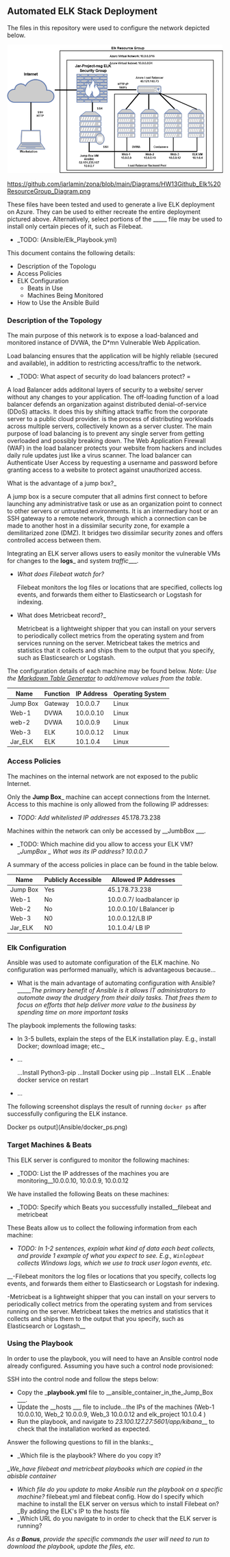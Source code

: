 ## Automated ELK Stack Deployment

The files in this repository were used to configure the network depicted below.

![Elk Diagram](Diagrams/HW13Github_Elk_ResourceGroup_Diagram.png)

https://github.com/jarlamin/zona/blob/main/Diagrams/HW13Github_Elk%20ResourceGroup_Diagram.png

These files have been tested and used to generate a live ELK deployment on Azure. They can be used to either recreate the entire deployment pictured above. Alternatively, select portions of the _____ file may be used to install only certain pieces of it, such as Filebeat.

  - _TODO: (Ansible/Elk_Playbook.yml)

This document contains the following details:
- Description of the Topologu
- Access Policies
- ELK Configuration
  - Beats in Use
  - Machines Being Monitored
- How to Use the Ansible Build


### Description of the Topology

The main purpose of this network is to expose a load-balanced and monitored instance of DVWA, the D*mn Vulnerable Web Application.

Load balancing ensures that the application will be highly reliable (secured and available), in addition to restricting access/traffic to the network.
- _TODO: What aspect of security do load balancers protect? = 

A load Balancer adds additonal layers of security to a website/ server without any changes to your application. The off-loading function of a load balancer defends an organization against distributed denial-of-service (DDoS) attacks. It does this by shifting attack traffic from the corporate server to a public cloud provider. is the process of distributing workloads across multiple servers, collectively known as a server cluster. The main purpose of load balancing is to prevent any single server from getting overloaded and possibly breaking down. The Web Application Firewall (WAF) in the load balancer protects your website from hackers and includes daily rule updates just like a virus scanner. The load balancer can Authenticate User Access by requesting a username and password before granting access to a website to protect against unauthorized access. 

 What is the advantage of a jump box?_

 A jump box is a secure computer that all admins first connect to before launching any administrative task or use as an organization point to connect to other servers or untrusted environments. It is an intermediary host or an SSH gateway to a remote network, through which a connection can be made to another host in a dissimilar security zone, for example a demilitarized zone (DMZ). It bridges two dissimilar security zones and offers controlled access between them.

Integrating an ELK server allows users to easily monitor the vulnerable VMs for changes to the __logs___ and system _traffic____.

- _What does Filebeat watch for?_

    Filebeat monitors the log files or locations that are specified, collects log events, and forwards them either to Elasticsearch or Logstash for indexing.
    
- What does Metricbeat record?_

   Metricbeat is a lightweight shipper that you can install on your servers to periodically collect metrics from the operating system and from services running on the server. Metricbeat takes the metrics and statistics that it collects and ships them to the output that you specify, such as Elasticsearch or Logstash.

The configuration details of each machine may be found below.
_Note: Use the [Markdown Table Generator](http://www.tablesgenerator.com/markdown_tables) to add/remove values from the table_.

| Name     | Function | IP Address | Operating System |
|----------|----------|------------|------------------|
| Jump Box | Gateway  | 10.0.0.7   | Linux            |
| Web-1    | DVWA     | 10.0.0.10  | Linux            |
| web-2    | DVWA     | 10.0.0.9   | Linux            |
| Web-3    | ELK      | 10.0.0.12  | Linux            |
| Jar_ELK  | ELK      | 10.1.0.4   | Linux            |

### Access Policies

The machines on the internal network are not exposed to the public Internet. 

Only the __Jump Box___ machine can accept connections from the Internet. Access to this machine is only allowed from the following IP addresses:
- _TODO: Add whitelisted IP addresses_ 45.178.73.238

Machines within the network can only be accessed by __JumbBox ___.
- _TODO: Which machine did you allow to access your ELK VM? __JumpBox _ What was its IP address? _10.0.0.7__

A summary of the access policies in place can be found in the table below.

| Name     | Publicly Accessible | Allowed IP Addresses |
|----------|---------------------|----------------------|
| Jump Box | Yes                 | 45.178.73.238        |
| Web-1    | No                  | 10.0.0.7/ loadbalancer ip |
| Web-2    | No                  | 10.0.0.10/ LBalancer ip   |
| Web-3    | N0                  | 10.0.0.12/LB IP           |
| Jar_ELK  | N0                  | 10.1.0.4/ LB IP           |

### Elk Configuration

Ansible was used to automate configuration of the ELK machine. No configuration was performed manually, which is advantageous because...

- What is the main advantage of automating configuration with Ansible?______The primary benefit of Ansible is it allows IT administrators to automate away the drudgery from their daily tasks. That frees them to focus on efforts that help deliver more value to the business by spending time on more important tasks_ 

The playbook implements the following tasks:

- In 3-5 bullets, explain the steps of the ELK installation play. E.g., install Docker; download image; etc._
- ...

    ...Install Python3-pip
    ...Install Docker using pip
    ...Install ELK
    ...Enable docker service on restart

- ...

The following screenshot displays the result of running `docker ps` after successfully configuring the ELK instance.

Docker ps output](Ansible/docker_ps.png) 

### Target Machines & Beats
This ELK server is configured to monitor the following machines:
- _TODO: List the IP addresses of the machines you are monitoring__10.0.0.10, 10.0.0.9, 10.0.0.12

We have installed the following Beats on these machines:
- _TODO: Specify which Beats you successfully installed__filebeat and metricbeat

These Beats allow us to collect the following information from each machine:
- _TODO: In 1-2 sentences, explain what kind of data each beat collects, and provide 1 example of what you expect to see. E.g., `Winlogbeat` collects Windows logs, which we use to track user logon events, etc._

__-Filebeat monitors the log files or locations that you specify, collects log events, and forwards them either to Elasticsearch or Logstash for indexing.

-Metricbeat is a lightweight shipper that you can install on your servers to periodically collect metrics from the operating system and from services running on the server. Metricbeat takes the metrics and statistics that it collects and ships them to the output that you specify, such as Elasticsearch or Logstash__ 

### Using the Playbook
In order to use the playbook, you will need to have an Ansible control node already configured. Assuming you have such a control node provisioned: 

SSH into the control node and follow the steps below:
- Copy the ___playbook.yml__ file to __ansible_container_in_the_Jump_Box ___.
- Update the __hosts ___ file to include...the IPs of the machines (Web-1 10.0.0.10, Web_2 10.0.0.9, Web_3 10.0.0.12 and elk_project 10.1.0.4 )
- Run the playbook, and navigate to _23.100.127.27:5601/app/kibana___ to check that the installation worked as expected.

 Answer the following questions to fill in the blanks:_
- _Which file is the playbook? Where do you copy it?

 __We_have filebeat and metricbeat playbooks which are copied in the abisble container_ 

- _Which file do you update to make Ansible run the playbook on a specific machine?_ filebeat.yml and filebeat config. How do I specify which machine to install the ELK server on versus which to install Filebeat on?_By adding the ELK's IP to the hosts file
- _Which URL do you navigate to in order to check that the ELK server is running?

_As a **Bonus**, provide the specific commands the user will need to run to download the playbook, update the files, etc._